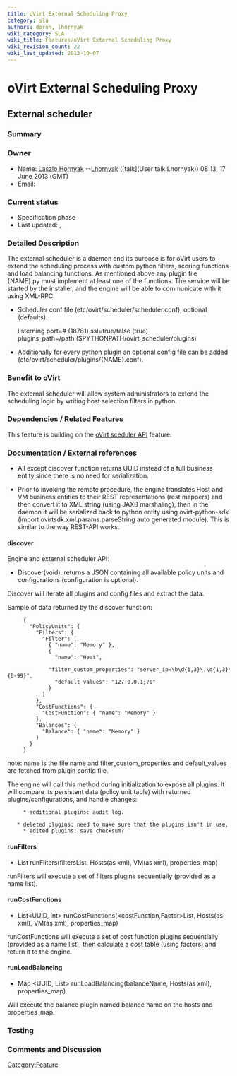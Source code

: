 ```yaml
---
title: oVirt External Scheduling Proxy
category: sla
authors: doron, lhornyak
wiki_category: SLA
wiki_title: Features/oVirt External Scheduling Proxy
wiki_revision_count: 22
wiki_last_updated: 2013-10-07
---
```


# oVirt External Scheduling Proxy

## External scheduler

### Summary

### Owner

*   Name: [ Laszlo Hornyak](User:Lhornyak) --[Lhornyak](User:Lhornyak) ([talk](User talk:Lhornyak)) 08:13, 17 June 2013 (GMT)
*   Email: <lhornyak at redhat dot com>

### Current status

*   Specification phase
*   Last updated: ,

### Detailed Description

The external scheduler is a daemon and its purpose is for oVirt users to extend the scheduling process with custom python filters, scoring functions and load balancing functions. As mentioned above any plugin file {NAME}.py must implement at least one of the functions. The service will be started by the installer, and the engine will be able to communicate with it using XML-RPC.

*   Scheduler conf file (etc/ovirt/scheduler/scheduler.conf), optional (defaults):

      listerning port=# (18781)
      ssl=true/false (true)
      plugins_path=/path ($PYTHONPATH/ovirt_scheduler/plugins)

*   Additionally for every python plugin an optional config file can be added (etc/ovirt/scheduler/plugins/{NAME}.conf).

### Benefit to oVirt

The external scheduler will allow system administrators to extend the scheduling logic by writing host selection filters in python.

### Dependencies / Related Features

This feature is building on the [oVirt sceduler API](oVirtSchedulerAPI) feature.

### Documentation / External references

* All except discover function returns UUID instead of a full business entity since there is no need for serialization.

* Prior to invoking the remote procedure, the engine translates Host and VM business entities to their REST representations (rest mappers) and then convert it to XML string (using JAXB marshaling), then in the daemon it will be serialized back to python entity using ovirt-python-sdk (import ovirtsdk.xml.params.parseString auto generated module). This is similar to the way REST-API works.

#### discover

Engine and external scheduler API:

*   Discover(void): returns a JSON containing all available policy units and configurations (configuration is optional).

Discover will iterate all plugins and config files and extract the data.

Sample of data returned by the discover function:

         {
           "PolicyUnits": {
             "Filters": {
               "Filter": [
                 { "name": "Memory" },
                 {
                   "name": "Heat",
                   "filter_custom_properties": "server_ip=\b\d{1,3}\.\d{1,3}\.\d{1,3}\.\d{1,3}\b;threshold={0-99}",
                   "default_values": "127.0.0.1;70"
                 }
               ]
             },
             "CostFunctions": {
               "CostFunction": { "name": "Memory" }
             },
             "Balances": {
               "Balance": { "name": "Memory" }
             }
           }
         }

note: name is the file name and filter_custom_properties and default_values are fetched from plugin config file.

The engine will call this method during initialization to expose all plugins. It will compare its persistent data (policy unit table) with returned plugins/configurations, and handle changes:

         * additional plugins: audit log.
         * deleted plugins: need to make sure that the plugins isn't in use, if so disable the policy and audit log.
         * edited plugins: save checksum?

#### runFilters

*   List<UUID> runFilters(filtersList, Hosts(as xml), VM(as xml), properties_map)

runFilters will execute a set of filters plugins sequentially (provided as a name list).

#### runCostFunctions

*   List<UUID, int> runCostFunctions(<costFunction,Factor>List, Hosts(as xml), VM(as xml), properties_map)

runCostFunctions will execute a set of cost function plugins sequentially (provided as a name list), then calculate a cost table (using factors) and return it to the engine.

#### runLoadBalancing

*   Map <UUID, List<UUID>> runLoadBalancing(balanceName, Hosts(as xml), properties_map)

Will execute the balance plugin named balance name on the hosts and properties_map.

### Testing

### Comments and Discussion

<Category:Feature>
